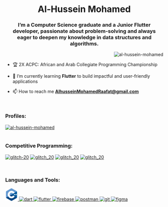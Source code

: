 <h1 align="center">Al-Hussein Mohamed</h1>
<h3 align="center">I’m a Computer Science graduate and a Junior Flutter developer, passionate about problem-solving and always eager to deepen my knowledge in data structures and algorithms.</h3>

<p align="right"> <img src="https://komarev.com/ghpvc/?username=al-hussein-mohamed&label=Profile%20views&color=0e75b6&style=flat" alt="al-hussein-mohamed" /> </p>

- 🏆 2X ACPC: African and Arab Collegiate Programming Championship

- 🌱 I’m currently learning **Flutter** to build impactful and user-friendly applications

- 📫 How to reach me **AlhusseinMohamedRaafat@gmail.com**

<br>
<h3 align="left">Profiles:</h3>
<p align="left">
<a href="https://linkedin.com/in/al-hussein-mohamed" target="blank"><img align="center" src="https://raw.githubusercontent.com/rahuldkjain/github-profile-readme-generator/master/src/images/icons/Social/linked-in-alt.svg" alt="al-hussein-mohamed" height="40" width="40" /></a>
<br>
<br>

<h3 align="left">Competitive Programming:</h3>
<a href="https://codeforces.com/profile/glitch-20" target="blank"><img align="center" src="https://raw.githubusercontent.com/rahuldkjain/github-profile-readme-generator/master/src/images/icons/Social/codeforces.svg" alt="glitch-20" height="40" width="40" /></a>
<a href="https://www.leetcode.com/glitch_20" target="blank"><img align="center" src="https://raw.githubusercontent.com/rahuldkjain/github-profile-readme-generator/master/src/images/icons/Social/leet-code.svg" alt="glitch_20" height="40" width="40" /></a>
<a href="https://atcoder.jp/users/Glitch_20" target="blank"><img align="center" src="https://img.atcoder.jp/assets/top/img/logo_bk.svg" alt="glitch_20" height="40" width="40" /></a>
<a href="https://vjudge.net/user/Glitch_20" target="blank"><img align="center" src="https://encrypted-tbn0.gstatic.com/images?q=tbn:ANd9GcRJLxdP0idphxUvaRU_FPnvjeUbUC1vMHDJ2g&s" alt="glitch_20" height="40" width="40" /></a>
</p>

<br>
<h3 align="left">Languages and Tools:</h3>
<p align="left"> 
  <a href="https://www.w3schools.com/cpp/" target="_blank" rel="noreferrer"> <img src="https://raw.githubusercontent.com/devicons/devicon/master/icons/cplusplus/cplusplus-original.svg" alt="cplusplus" width="40" height="40"/> </a> 
  <a href="https://dart.dev" target="_blank" rel="noreferrer"> <img src="https://www.vectorlogo.zone/logos/dartlang/dartlang-icon.svg" alt="dart" width="40" height="40"/> </a> 
  <a href="https://flutter.dev" target="_blank" rel="noreferrer"> <img src="https://www.vectorlogo.zone/logos/flutterio/flutterio-icon.svg" alt="flutter" width="40" height="40"/> </a> 
  <a href="https://firebase.google.com/" target="_blank" rel="noreferrer"> <img src="https://www.vectorlogo.zone/logos/firebase/firebase-icon.svg" alt="firebase" width="40" height="40"/> </a> 
  <a href="https://postman.com" target="_blank" rel="noreferrer"> <img src="https://www.vectorlogo.zone/logos/getpostman/getpostman-icon.svg" alt="postman" width="40" height="40"/> </a> 
  <a href="https://git-scm.com/" target="_blank" rel="noreferrer"> <img src="https://www.vectorlogo.zone/logos/git-scm/git-scm-icon.svg" alt="git" width="40" height="40"/> </a> 
  <a href="https://www.figma.com/" target="_blank" rel="noreferrer"> <img src="https://www.vectorlogo.zone/logos/figma/figma-icon.svg" alt="figma" width="40" height="40"/> </a> 
